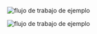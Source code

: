 ![flujo de trabajo de ejemplo](https://github.com/guillermomartinezmonzon/miranda-node/actions/workflows/main.yml/badge.svg?event=push)
 
![flujo de trabajo de ejemplo](https://github.com/guillermomartinezmonzon/miranda-node/actions/workflows/deploy.yml/badge.svg?event=push)
